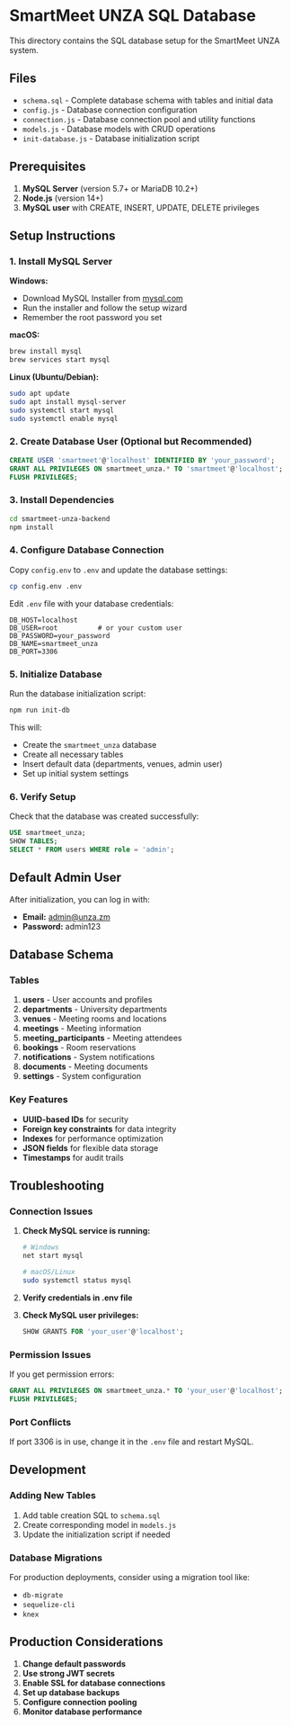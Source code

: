 # SmartMeet UNZA SQL Database

This directory contains the SQL database setup for the SmartMeet UNZA system.

## Files

- `schema.sql` - Complete database schema with tables and initial data
- `config.js` - Database connection configuration
- `connection.js` - Database connection pool and utility functions
- `models.js` - Database models with CRUD operations
- `init-database.js` - Database initialization script

## Prerequisites

1. **MySQL Server** (version 5.7+ or MariaDB 10.2+)
2. **Node.js** (version 14+)
3. **MySQL user** with CREATE, INSERT, UPDATE, DELETE privileges

## Setup Instructions

### 1. Install MySQL Server

**Windows:**
- Download MySQL Installer from [mysql.com](https://dev.mysql.com/downloads/installer/)
- Run the installer and follow the setup wizard
- Remember the root password you set

**macOS:**
```bash
brew install mysql
brew services start mysql
```

**Linux (Ubuntu/Debian):**
```bash
sudo apt update
sudo apt install mysql-server
sudo systemctl start mysql
sudo systemctl enable mysql
```

### 2. Create Database User (Optional but Recommended)

```sql
CREATE USER 'smartmeet'@'localhost' IDENTIFIED BY 'your_password';
GRANT ALL PRIVILEGES ON smartmeet_unza.* TO 'smartmeet'@'localhost';
FLUSH PRIVILEGES;
```

### 3. Install Dependencies

```bash
cd smartmeet-unza-backend
npm install
```

### 4. Configure Database Connection

Copy `config.env` to `.env` and update the database settings:

```bash
cp config.env .env
```

Edit `.env` file with your database credentials:

```env
DB_HOST=localhost
DB_USER=root          # or your custom user
DB_PASSWORD=your_password
DB_NAME=smartmeet_unza
DB_PORT=3306
```

### 5. Initialize Database

Run the database initialization script:

```bash
npm run init-db
```

This will:
- Create the `smartmeet_unza` database
- Create all necessary tables
- Insert default data (departments, venues, admin user)
- Set up initial system settings

### 6. Verify Setup

Check that the database was created successfully:

```sql
USE smartmeet_unza;
SHOW TABLES;
SELECT * FROM users WHERE role = 'admin';
```

## Default Admin User

After initialization, you can log in with:

- **Email:** admin@unza.zm
- **Password:** admin123

## Database Schema

### Tables

1. **users** - User accounts and profiles
2. **departments** - University departments
3. **venues** - Meeting rooms and locations
4. **meetings** - Meeting information
5. **meeting_participants** - Meeting attendees
6. **bookings** - Room reservations
7. **notifications** - System notifications
8. **documents** - Meeting documents
9. **settings** - System configuration

### Key Features

- **UUID-based IDs** for security
- **Foreign key constraints** for data integrity
- **Indexes** for performance optimization
- **JSON fields** for flexible data storage
- **Timestamps** for audit trails

## Troubleshooting

### Connection Issues

1. **Check MySQL service is running:**
   ```bash
   # Windows
   net start mysql
   
   # macOS/Linux
   sudo systemctl status mysql
   ```

2. **Verify credentials in .env file**

3. **Check MySQL user privileges:**
   ```sql
   SHOW GRANTS FOR 'your_user'@'localhost';
   ```

### Permission Issues

If you get permission errors:

```sql
GRANT ALL PRIVILEGES ON smartmeet_unza.* TO 'your_user'@'localhost';
FLUSH PRIVILEGES;
```

### Port Conflicts

If port 3306 is in use, change it in the `.env` file and restart MySQL.

## Development

### Adding New Tables

1. Add table creation SQL to `schema.sql`
2. Create corresponding model in `models.js`
3. Update the initialization script if needed

### Database Migrations

For production deployments, consider using a migration tool like:
- `db-migrate`
- `sequelize-cli`
- `knex`

## Production Considerations

1. **Change default passwords**
2. **Use strong JWT secrets**
3. **Enable SSL for database connections**
4. **Set up database backups**
5. **Configure connection pooling**
6. **Monitor database performance**
